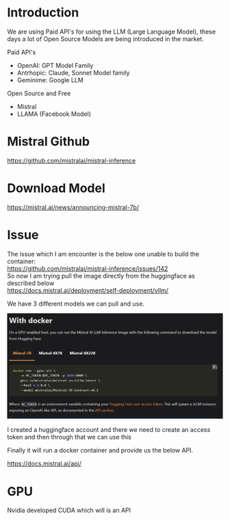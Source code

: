 # Introduction

We are using Paid API's for using the LLM (Large Language Model), these days a lot of Open Source Models
are being introduced in the market.

Paid API's

- OpenAI: GPT Model Family
- Antrhopic: Claude, Sonnet Model family
- Geminime: Google LLM

Open Source and Free

- Mistral
- LLAMA (Facebook Model)


# Mistral Github

https://github.com/mistralai/mistral-inference


# Download Model

https://mistral.ai/news/announcing-mistral-7b/


# Issue

The issue which I am encounter is the below one unable to build the container:  
https://github.com/mistralai/mistral-inference/issues/142  
So now I am trying pull the image directly from the huggingface as described below  
https://docs.mistral.ai/deployment/self-deployment/vllm/  

We have 3 different models we can pull and use.

![img.png](img.png)

I created a huggingface account and there we need to create an access token and then through that we can use this

Finally it will run a docker container and provide us the below API.

https://docs.mistral.ai/api/


# GPU
Nvidia developed CUDA which will is an API 